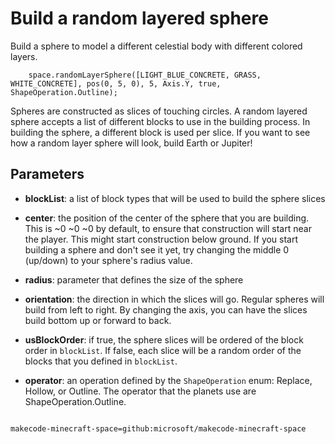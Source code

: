 # Build a random layered sphere

Build a sphere to model a different celestial body with different colored layers.

```sig
    space.randomLayerSphere([LIGHT_BLUE_CONCRETE, GRASS, WHITE_CONCRETE], pos(0, 5, 0), 5, Axis.Y, true, ShapeOperation.Outline);
```

Spheres are constructed as slices of touching circles. A random layered sphere accepts a list of different blocks to use in the building process. In building the sphere, a different block is used per slice. If you want to see how a random layer sphere will look, build Earth or Jupiter!

## Parameters

* **blockList**: a list of block types that will be used to build the sphere slices

* **center**: the position of the center of the sphere that you are building. This is ~0 ~0 ~0 by default, to ensure that construction will start near the player. This might start construction below ground. If you start building a sphere and don't see it yet, try changing the middle 0 (up/down) to your sphere's radius value.

* **radius**: parameter that defines the size of the sphere

* **orientation**: the direction in which the slices will go. Regular spheres will build from left to right. By changing the axis, you can have the slices build bottom up or forward to back.

* **usBlockOrder**: if true, the sphere slices will be ordered of the block order in `blockList`. If false, each slice will be a random order of the blocks that you defined in `blockList`.

* **operator**: an operation defined by the `ShapeOperation` enum: Replace, Hollow, or Outline. The operator that the planets use are ShapeOperation.Outline.

```package

makecode-minecraft-space=github:microsoft/makecode-minecraft-space

```